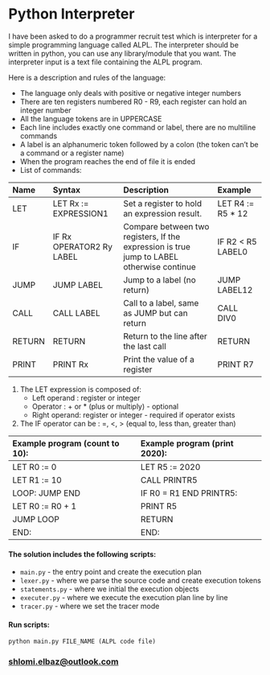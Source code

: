 # Python Interpreter

I have been asked to do a programmer recruit test which is interpreter for a simple programming language called ALPL.
The interpreter should be written in python, you can use any library/module that you want. The interpreter
input is a text file containing the ALPL program.

Here is a description and rules of the language:
* The language only deals with positive or negative integer numbers
* There are ten registers numbered R0 - R9, each register can hold an integer number
* All the language tokens are in UPPERCASE
* Each line includes exactly one command or label, there are no multiline commands
* A label is an alphanumeric token followed by a colon (the token can’t be a command or a register name)
* When the program reaches the end of file it is ended
* List of commands:

| Name | Syntax | Description | Example |
|:--- |:---|:---|:---|
| LET| LET Rx := EXPRESSION1|Set a register to hold an expression result.| LET R4 := R5 * 12|
| IF| IF Rx OPERATOR2 Ry LABEL| Compare between two registers, If the expression is true jump to LABEL otherwise continue|IF R2 < R5 LABEL0|
| JUMP | JUMP LABEL | Jump to a label (no return)| JUMP LABEL12|
| CALL  | CALL LABEL | Call to a label, same as JUMP but can return | CALL DIV0|
| RETURN | RETURN | Return to the line after the last call| RETURN |
| PRINT| PRINT Rx| Print the value of a register | PRINT R7|

<ol>
  <li>
    The LET expression is composed of:
    <ul>
      <li>Left operand : register or integer</li>
      <li>Operator : + or * (plus or multiply) - optional</li>
      <li>Right operand: register or integer - required if operator exists</li>
    </ul>
  </li>
  <li>The IF operator can be : =, <, > (equal to, less than, greater than)</li>
</ol>
  
  
| Example program (count to 10): | Example program (print 2020): |
|:--- |:---|
| LET R0 := 0 | LET R5 := 2020 |
| LET R1 := 10 | CALL PRINTR5 |
| LOOP: JUMP END | IF R0 = R1 END PRINTR5: |
| LET R0 := R0 + 1 | PRINT R5 |
| JUMP LOOP | RETURN |
| END: | END: |

#### The solution includes the following scripts:
* `main.py` - the entry point and create the execution plan
* `lexer.py` - where we parse the source code and create execution tokens
* `statements.py` - where we initial the execution objects
* `executer.py` - where we execute the execution plan line by line
* `tracer.py` - where we set the tracer mode

#### Run scripts:
```python main.py FILE_NAME (ALPL code file)```


### shlomi.elbaz@outlook.com
